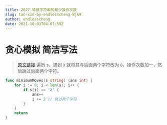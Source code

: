 ```yaml
---
title: 2027.转换字符串的最少操作次数
slug: tan-xin-by-endlesscheng-8jk9
author: endlesscheng
date: 2021-10-03T04:07:59Z
---
```

# 贪心模拟 简洁写法
 
> [原文链接](https://leetcode.cn/problems/minimum-moves-to-convert-string/solution/tan-xin-by-endlesscheng-8jk9)
遍历 $s$，遇到 $\texttt{X}$ 就将其与后面两个字符改为 $\texttt{O}$，操作次数加一，然后跳过后面两个字符。

```go
func minimumMoves(s string) (ans int) {
	for i := 0; i < len(s); i++ {
		if s[i] == 'X' {
			ans++
			i += 2 // 跳过两个字符
		}
	}
	return
}
```
